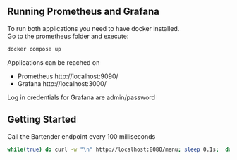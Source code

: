 ## Running Prometheus and Grafana
To run both applications you need to have docker installed.  
Go to the prometheus folder and execute: 
```bash
docker compose up  
```
Applications can be reached on
- Prometheus http://localhost:9090/  
- Grafana http://localhost:3000/  

Log in credentials for Grafana are admin/password   

## Getting Started
Call the Bartender endpoint every 100 milliseconds
```bash
while(true) do curl -w "\n" http://localhost:8080/menu; sleep 0.1s;  done
```

